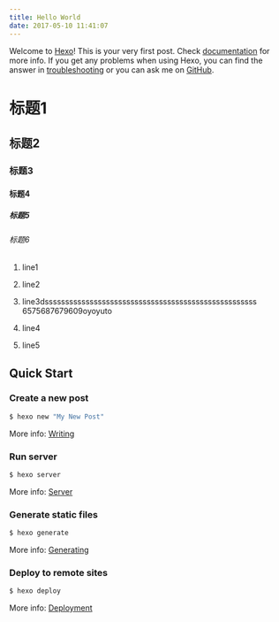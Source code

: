 ```yaml
---
title: Hello World
date: 2017-05-10 11:41:07
---
```

Welcome to [Hexo](https://hexo.io/)! This is your very first post. Check [documentation](https://hexo.io/docs/) for more info. If you get any problems when using Hexo, you can find the answer in [troubleshooting](https://hexo.io/docs/troubleshooting.html) or you can ask me on [GitHub](https://github.com/hexojs/hexo/issues).

# 标题1
## 标题2
### 标题3
#### 标题4
##### 标题5
###### 标题6


1. line1
1. line2


1. line3dssssssssssssssssssssssssssssssssssssssssssssssssssss
6575687679609oyoyuto

1. line4

1. line5



## Quick Start

### Create a new post

``` bash
$ hexo new "My New Post"
```

More info: [Writing](https://hexo.io/docs/writing.html)

### Run server

``` bash
$ hexo server
```

More info: [Server](https://hexo.io/docs/server.html)

### Generate static files

``` bash
$ hexo generate
```

More info: [Generating](https://hexo.io/docs/generating.html)

### Deploy to remote sites

``` bash
$ hexo deploy
```

More info: [Deployment](https://hexo.io/docs/deployment.html)
